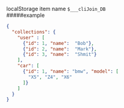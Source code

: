 localStorage item name `$___cliJoin_DB`\
#####example
```json
{
  "collections": {
    "user" : [
      {"id": 1, "name":  "Bob"},
      {"id": 2, "name":  "Mark"},
      {"id": 3, "name":  "Shmit"}
    ],
    "car": [
      {"id": 1, "name": "bmw", "model": [
        "X5", "Z4", "X6"
      ]}
    ]
  }
}
```
